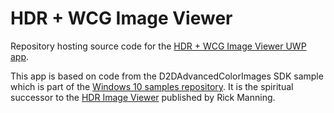 # HDR + WCG Image Viewer
Repository hosting source code for the [HDR + WCG Image Viewer UWP app](https://www.microsoft.com/store/apps/9PGN3NWPBWL9).

This app is based on code from the D2DAdvancedColorImages SDK sample which is part of the [Windows 10 samples repository](http://go.microsoft.com/fwlink/p/?LinkId=619979). It is the spiritual successor to the [HDR Image Viewer](https://www.microsoft.com/store/productId/9NPSWXVL7W40) published by Rick Manning.